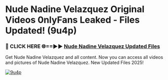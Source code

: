 # Nude Nadine Velazquez Original Videos 0nlyFans Leaked - Files Updated! (9u4p)

<h3>🔴 CLICK HERE 🌐==►► <a href="https://tinyurl.com/yc6ubb5a" rel="nofollow">Nude Nadine Velazquez Updated Files</a></h3>

Get Nude Nadine Velazquez and all content. Now you can access all videos and pictures of Nude Nadine Velazquez. New Updated Files 2025!

[![9u4p](https://i.imgur.com/7eu0CRL.gif)](https://tinyurl.com/yc6ubb5a)
